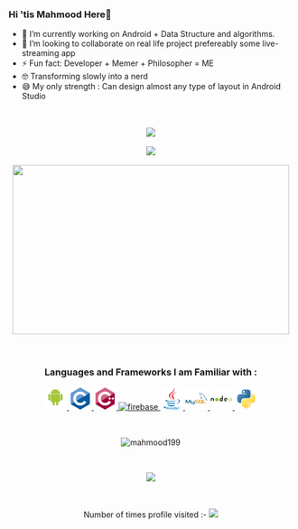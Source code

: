 ### Hi 'tis Mahmood Here👋



- 🔭 I’m currently working on Android + Data Structure and algorithms.
- 👯 I’m looking to collaborate on real life project prefereably some live-streaming app
- ⚡ Fun fact: Developer + Memer + Philosopher =  ME
- 🤓 Transforming slowly into a nerd
- 😅 My only strength : Can design almost any type of layout in Android Studio <br/> </br> </br>

<p align = "center"> <img src ="https://wakatime.com/share/@51ff0cab-6ace-4ec9-a1b0-061cd9398064/50e7f7b3-808f-4230-a757-86118834c2c3.svg"/> </p>


<p align = "center"> <img src = "https://github-readme-stats.vercel.app/api/top-langs/?username=mahmood199&layout=demo"/> </p>

<p align = "center"> <img src = "https://monzo.com/static/images/blog/2016-05-25-android-v1/android.gif" width = "490" height = "300" /> </p>

</br> 



<h3 align="center">Languages and Frameworks I am Familiar with :</h3>
<p align="center"> <a href="https://developer.android.com" target="_blank"> <img src="https://raw.githubusercontent.com/devicons/devicon/master/icons/android/android-original-wordmark.svg" alt="android" width="40" height="40"/> </a> <a href="https://www.cprogramming.com/" target="_blank"> <img src="https://raw.githubusercontent.com/devicons/devicon/master/icons/c/c-original.svg" alt="c" width="40" height="40"/> </a> <a href="https://www.w3schools.com/cpp/" target="_blank"> <img src="https://raw.githubusercontent.com/devicons/devicon/master/icons/cplusplus/cplusplus-original.svg" alt="cplusplus" width="40" height="40"/> </a> <a href="https://firebase.google.com/" target="_blank"> <img src="https://www.vectorlogo.zone/logos/firebase/firebase-icon.svg" alt="firebase" width="40" height="40"/> </a> <a href="https://www.java.com" target="_blank"> <img src="https://raw.githubusercontent.com/devicons/devicon/master/icons/java/java-original.svg" alt="java" width="40" height="40"/> </a> <a href="https://www.mysql.com/" target="_blank"> <img src="https://raw.githubusercontent.com/devicons/devicon/master/icons/mysql/mysql-original-wordmark.svg" alt="mysql" width="40" height="40"/> </a> <a href="https://nodejs.org" target="_blank"> <img src="https://raw.githubusercontent.com/devicons/devicon/master/icons/nodejs/nodejs-original-wordmark.svg" alt="nodejs" width="40" height="40"/> </a> <a href="https://www.python.org" target="_blank"> <img src="https://raw.githubusercontent.com/devicons/devicon/master/icons/python/python-original.svg" alt="python" width="40" height="40"/> </a> </p>


</br>
<p align="center"> <img align="center" src="https://github-readme-streak-stats.herokuapp.com/?user=mahmood199&" alt="mahmood199" /></p>

</br>

<p align = "center"> <img src = "https://github-readme-stats.vercel.app/api?username=mahmood199&show_icons=true&theme=radical&title_color=fffff"/> </p>

</br>

<p align = "center"> Number of times profile visited  :-  <img src = "https://profile-counter.glitch.me/{mahmood199}/count.svg"/> </p>
